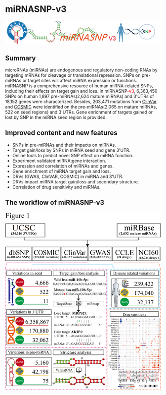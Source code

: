 # miRNASNP-v3
![](./miRNASNP3/miRNASNP3/static/miRNASNP3/img/logo-7.png)

## Summary

 <p>microRNAs (miRNAs) are endogenous and regulatory non-coding RNAs by targeting mRNAs for cleavage or translational repression. SNPs on pre-miRNAs or target sites will affect miRNA expression or functions. <span class="badge alert-info">miRNASNP</span> is a comprehensive resource of human miRNA-related SNPs, including their effects on target gain and loss. In <span class="badge alert-info">miRNASNP<span style="color:red;">-v3</span></span>, <span class="badge alert-danger">6,363,450</span> SNPs on human <span class="badge alert-danger">1,897</span> pre-miRNAs(<span class="badge alert-danger">2,624</span> mature miRNAs) and 3'UTRs of <span class="badge alert-danger">18,152</span> genes were characterized. Besides, <span class="badge alert-danger">203,471</span> mutations from <span class="badge alert-info"><a href="https://www.ncbi.nlm.nih.gov/clinvar/" target="_blank">ClinVar</a></span> and <span class="badge alert-info"><a href="https://cancer.sanger.ac.uk/cosmic" target="_blank">COSMIC</a></span> were identified on the pre-miRNAs(<span class="badge alert-danger">2,065</span> on mature miRNAs, <span class="badge alert-danger">522</span> on seed regions) and 3'UTRs. <span class="badge alert-info">Gene enrichment</span> of targets gained or lost by SNP in the miRNA seed region is provided.</p>
 
 ## Improved content and new features
 - SNPs in pre-miRNAs and their impacts on miRNAs.
 - Target gain/loss by SNPs in miRNA seed and gene 3'UTR.
 - Online tools to predict novel SNP effect on miRNA function.
 - Experiment validated miRNA:gene interaction.
 - Expression and correlation of miRNAs and genes.
 - Gene enrichment of miRNA target gain and loss.
 - DRVs (GWAS, ClinVAR, COSMIC) in miRNA and 3'UTR.
 - DRVs impact miRNA target gain/loss and secondary structure.
 - Correlation of drug sensitivity and miRNAs.

## The workflow of miRNASNP-v3
![](./miRNASNP3/miRNASNP3/static/miRNASNP3/img/Figure1-workflow.png)


